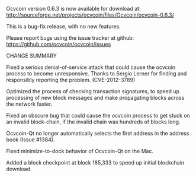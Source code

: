 Ocvcoin version 0.6.3 is now available for download at:
  http://sourceforge.net/projects/ocvcoin/files/Ocvcoin/ocvcoin-0.6.3/

This is a bug-fix release, with no new features.

Please report bugs using the issue tracker at github:
  https://github.com/ocvcoin/ocvcoin/issues

CHANGE SUMMARY

Fixed a serious denial-of-service attack that could cause the
ocvcoin process to become unresponsive. Thanks to Sergio Lerner
for finding and responsibly reporting the problem. (CVE-2012-3789)

Optimized the process of checking transaction signatures, to
speed up processing of new block messages and make propagating
blocks across the network faster.

Fixed an obscure bug that could cause the ocvcoin process to get
stuck on an invalid block-chain, if the invalid chain was
hundreds of blocks long.

Ocvcoin-Qt no longer automatically selects the first address
in the address book (Issue #1384).

Fixed minimize-to-dock behavior of Ocvcoin-Qt on the Mac.

Added a block checkpoint at block 185,333 to speed up initial
blockchain download.
